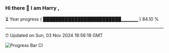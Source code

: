 ### Hi there 👋 I am Harry , 

⏳ Year progress { █████████████████████████▁▁▁▁▁ } 84.10 %

---

⏰ Updated on Sun, 03 Nov 2024 18:56:18 GMT

![Progress Bar CI](https://github.com/duykhang68/duykhang68/workflows/Progress%20Bar%20CI/badge.svg)
